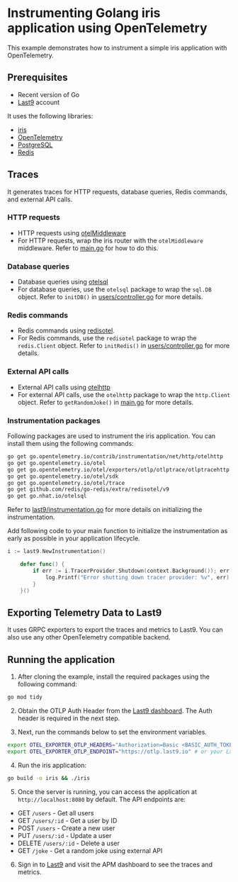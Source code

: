 # Instrumenting Golang iris application using OpenTelemetry

This example demonstrates how to instrument a simple iris application with
OpenTelemetry.

## Prerequisites

- Recent version of Go
- [Last9](https://app.last9.io) account

It uses the following libraries:

- [iris](https://github.com/kataras/iris)
- [OpenTelemetry](https://github.com/open-telemetry/opentelemetry-go)
- [PostgreSQL](https://github.com/lib/pq)
- [Redis](https://github.com/redis/go-redis/v9)

## Traces

It generates traces for HTTP requests, database queries, Redis commands, and external API calls.

### HTTP requests

- HTTP requests using [otelMiddleware](./last9/otelMiddleware.go)
- For HTTP requests, wrap the iris router with the `otelMiddleware` middleware. Refer to [main.go](./main.go) for how to do this.

### Database queries

- Database queries using [otelsql](https://github.com/nhatthm/otelsql)
- For database queries, use the `otelsql` package to wrap the `sql.DB` object. Refer to `initDB()` in [users/controller.go](./users/controller.go) for more details.

### Redis commands

- Redis commands using [redisotel](https://github.com/redis/redis-go-cluster/tree/main/redisotel).
- For Redis commands, use the `redisotel` package to wrap the `redis.Client` object. Refer to `initRedis()` in [users/controller.go](./users/controller.go) for more details.

### External API calls

- External API calls using [otelhttp](https://github.com/open-telemetry/opentelemetry-go-contrib/tree/main/instrumentation/net/http/otelhttp)
- For external API calls, use the `otelhttp` package to wrap the `http.Client` object. Refer to `getRandomJoke()` in [main.go](./main.go) for more details.

### Instrumentation packages

Following packages are used to instrument the iris application. You can install them using the following commands:

```sh
go get go.opentelemetry.io/contrib/instrumentation/net/http/otelhttp
go get go.opentelemetry.io/otel
go get go.opentelemetry.io/otel/exporters/otlp/otlptrace/otlptracehttp
go get go.opentelemetry.io/otel/sdk
go get go.opentelemetry.io/otel/trace
go get github.com/redis/go-redis/extra/redisotel/v9
go get go.nhat.io/otelsql
```

Refer to [last9/instrumentation.go](./last9/instrumentation.go) for more details on initializing the instrumentation.

Add following code to your main function to initialize the instrumentation as early as possible in your application lifecycle.

```go
i := last9.NewInstrumentation()

	defer func() {
		if err := i.TracerProvider.Shutdown(context.Background()); err != nil {
			log.Printf("Error shutting down tracer provider: %v", err)
		}
	}()
```

## Exporting Telemetry Data to Last9

It uses GRPC exporters to export the traces and metrics to Last9. You can also use any other OpenTelemetry compatible backend.

## Running the application

1. After cloning the example, install the required packages using the following
   command:

```bash
go mod tidy
```

2. Obtain the OTLP Auth Header from the [Last9 dashboard](https://app.last9.io).
   The Auth header is required in the next step.

3. Next, run the commands below to set the environment variables.

```bash
export OTEL_EXPORTER_OTLP_HEADERS="Authorization=Basic <BASIC_AUTH_TOKEN>"
export OTEL_EXPORTER_OTLP_ENDPOINT="https://otlp.last9.io" # or your Last9 endpoint
```

4. Run the iris application:

```bash
go build -o iris && ./iris
```

5. Once the server is running, you can access the application at
   `http://localhost:8080` by default. The API endpoints are:

- GET `/users` - Get all users
- GET `/users/:id` - Get a user by ID
- POST `/users` - Create a new user
- PUT `/users/:id` - Update a user
- DELETE `/users/:id` - Delete a user
- GET    `/joke` - Get a random joke using external API

6. Sign in to [Last9](https://app.last9.io) and visit the APM dashboard to see the traces and metrics.
